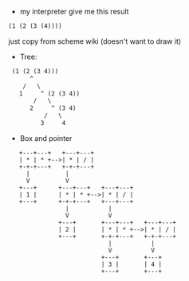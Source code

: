 - my interpreter give me this result

```txt
(1 (2 (3 (4))))
```

just copy from scheme wiki (doesn't want to draw it)

- Tree:

```txt
 (1 (2 (3 4)))
      ^
    /   \
   1     ^ (2 (3 4))
       /   \
      2     ^ (3 4)
          /   \
         3     4
```

- Box and pointer

```
   +---+---+   +---+---+
   | * | * +-->| * | / |
   +-+-+---+   +-+-+---+
     |          |   
     V          V      
   +---+      +---+---+   +---+---+
   | 1 |      | * | * +-->| * | / |
   +---+      +-+-+---+   +---+---+
                |           |
                V           V
              +---+       +---+---+   +---+---+
              | 2 |       | * | * +-->| * | / |
              +---+       +-+-+---+   +-+-+---+
                            |           |
                            V           V
                          +---+       +---+
                          | 3 |       | 4 |
                          +---+       +---+
```
